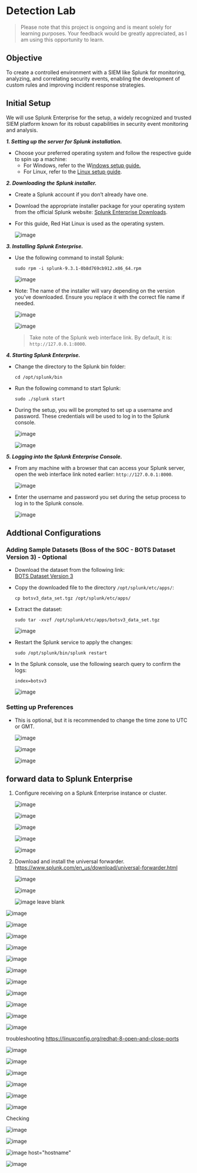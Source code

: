# Detection Lab

> Please note that this project is ongoing and is meant solely for learning purposes. Your feedback would be greatly appreciated, as I am using this opportunity to learn.

## Objective

To create a controlled environment with a SIEM like Splunk for monitoring, analyzing, and correlating security events, enabling the development of custom rules and improving incident response strategies.

## Initial Setup

We will use Splunk Enterprise for the setup, a widely recognized and trusted SIEM platform known for its robust capabilities in security event monitoring and analysis.

***1. Setting up the server for Splunk installation.***
   
- Choose your preferred operating system and follow the respective guide to spin up a machine:
   - For Windows, refer to the W[indows setup guide.](https://github.com/mmhgwyjs/windows-lab)
   - For Linux, refer to the [Linux setup guide](https://github.com/mmhgwyjs/linux-lab).

***2. Downloading the Splunk installer.***

- Create a Splunk account if you don’t already have one.
- Download the appropriate installer package for your operating system from the official Splunk website: [Splunk Enterprise Downloads](https://www.splunk.com/en_us/download/splunk-enterprise.html).
- For this guide, Red Hat Linux is used as the operating system.

  ![image](https://github.com/user-attachments/assets/90f7b1da-2e75-4353-99be-395348690183)

***3. Installing Splunk Enterprise.***  

- Use the following command to install Splunk:  
  ```
  sudo rpm -i splunk-9.3.1-0b8d769cb912.x86_64.rpm
  ```
   ![image](https://github.com/user-attachments/assets/731e6b69-5931-4649-a47a-b7aa7d1f3bbb)

- Note: The name of the installer will vary depending on the version you've downloaded. Ensure you replace it with the correct file name if needed.

  ![image](https://github.com/user-attachments/assets/1e04c571-374c-4750-a0a3-426c83e367ba)

  ![image](https://github.com/user-attachments/assets/7077c475-aedb-4226-aa94-23ebcc0e53f6)

  > Take note of the Splunk web interface link. By default, it is: `http://127.0.0.1:8000`.
  
***4. Starting Splunk Enterprise.***  

- Change the directory to the Splunk bin folder:  
  ```
  cd /opt/splunk/bin
  ```  
- Run the following command to start Splunk:  
  ```
  sudo ./splunk start
  ```
- During the setup, you will be prompted to set up a username and password. These credentials will be used to log in to the Splunk console.
  
  ![image](https://github.com/user-attachments/assets/0bb6c492-5cc8-4dcf-8129-80eaee098c7e)

  ![image](https://github.com/user-attachments/assets/0e30da16-0e39-47ab-bec8-42da4b25b1e8)

***5. Logging into the Splunk Enterprise Console.***

- From any machine with a browser that can access your Splunk server, open the web interface link noted earlier: `http://127.0.0.1:8000`.

  ![image](https://github.com/user-attachments/assets/168e5521-0831-4c08-bd95-3fbbafe8306a)

- Enter the username and password you set during the setup process to log in to the Splunk console.

  ![image](https://github.com/user-attachments/assets/9cd73fa8-dca5-4a73-865a-7e068b52eb4e)

## Addtional Configurations

### Adding Sample Datasets (Boss of the SOC - BOTS Dataset Version 3) - Optional

- Download the dataset from the following link:  
  [BOTS Dataset Version 3](https://github.com/splunk/botsv3?tab=readme-ov-file)  

- Copy the downloaded file to the directory `/opt/splunk/etc/apps/`:  
  ```  
  cp botsv3_data_set.tgz /opt/splunk/etc/apps/
  ```  

- Extract the dataset:  
  ```  
  sudo tar -xvzf /opt/splunk/etc/apps/botsv3_data_set.tgz
  ```
  ![image](https://github.com/user-attachments/assets/c98147eb-95ef-4347-bb10-cd3286c3b84f)

- Restart the Splunk service to apply the changes:  
  ```  
  sudo /opt/splunk/bin/splunk restart
  ```  
- In the Splunk console, use the following search query to confirm the logs:  
  ```  
  index=botsv3
  ```
  ![image](https://github.com/user-attachments/assets/fcd56231-c696-42ec-acab-285a100183b3)

### Setting up Preferences

- This is optional, but it is recommended to change the time zone to UTC or GMT.

  ![image](https://github.com/user-attachments/assets/3f840738-1a96-4e60-aa55-f85f02c96cee)

  ![image](https://github.com/user-attachments/assets/6ac30c87-01bd-4ec9-9057-50488b110f03)

  ![image](https://github.com/user-attachments/assets/02ae534d-7556-4515-ab88-7397fdde83d5)


## forward data to Splunk Enterprise

1. Configure receiving on a Splunk Enterprise instance or cluster.

   ![image](https://github.com/user-attachments/assets/07675823-6b00-4c08-b1cc-316a9a8c7404)

   ![image](https://github.com/user-attachments/assets/f0f87301-2ab5-42b4-8fac-c3c92df74062)

   ![image](https://github.com/user-attachments/assets/2d8d9f05-5506-4b9b-9d7d-56a52028df17)

   ![image](https://github.com/user-attachments/assets/9df6980e-cb34-4a6b-bf8c-6dc23ad66130)

   ![image](https://github.com/user-attachments/assets/72d79660-38a6-418c-a412-c1284e9ba6eb)

2. Download and install the universal forwarder.
   https://www.splunk.com/en_us/download/universal-forwarder.html

   ![image](https://github.com/user-attachments/assets/ab34ae05-b34d-4039-a2d7-7ac75b4023aa)

   ![image](https://github.com/user-attachments/assets/248a3e1d-0657-47e2-88a8-eac64b7da402)

   ![image](https://github.com/user-attachments/assets/50729973-a174-4131-90f9-b8d9cb54389f)
  leave blank

![image](https://github.com/user-attachments/assets/7dbdab06-a243-44a4-8182-01d9425cff1d)

![image](https://github.com/user-attachments/assets/68bdfb1f-aac7-4671-a68b-90fd7640244b)

![image](https://github.com/user-attachments/assets/ad2b4c1f-141a-4a3d-8e5e-b14ed2b889f4)

![image](https://github.com/user-attachments/assets/1482f896-df20-4735-8ec5-65a4ca8ea221)

![image](https://github.com/user-attachments/assets/e8c02a0a-3d61-4dfd-ac57-693a8b73a482)

![image](https://github.com/user-attachments/assets/e460abdd-48eb-4677-b082-197203d4849e)

![image](https://github.com/user-attachments/assets/267f9a39-0596-4b50-94e6-316c0d2f799a)

![image](https://github.com/user-attachments/assets/c4b2c327-5cdf-417d-a815-0bc816ef4541)

![image](https://github.com/user-attachments/assets/806357fb-2810-4f8d-aca9-0fb7bf335b13)

![image](https://github.com/user-attachments/assets/fcccd392-3ddb-4043-9462-bfcbd75b0837)

![image](https://github.com/user-attachments/assets/1b670f21-3043-4451-8615-128d2781aa8e)

troubleshooting
https://linuxconfig.org/redhat-8-open-and-close-ports

![image](https://github.com/user-attachments/assets/e403a40d-5897-4165-8c9d-24b428a4db0c)

![image](https://github.com/user-attachments/assets/7c44b144-7785-43eb-b06e-34bd7a837f2d)

![image](https://github.com/user-attachments/assets/e66e38c7-6b02-4894-b858-81cde6eee5cb)

![image](https://github.com/user-attachments/assets/d5d9f8d0-5993-4ec8-9281-28d976ea00f3)

![image](https://github.com/user-attachments/assets/44ca56de-c891-4fe0-a8fc-dc402c5f6e28)

![image](https://github.com/user-attachments/assets/a62854c1-bbbe-48d7-b0a4-f80e76fba628)


Checking

![image](https://github.com/user-attachments/assets/35a9151f-78f7-47d8-a741-2986f6b89a28)

![image](https://github.com/user-attachments/assets/d9297899-575b-48fa-b080-2d16dc3424f7)

![image](https://github.com/user-attachments/assets/2a7b7f66-9083-4c72-a730-d2f3c8698988)
host="hostname"

![image](https://github.com/user-attachments/assets/2d1f36db-ade9-4c06-b634-6d90521068d4)

